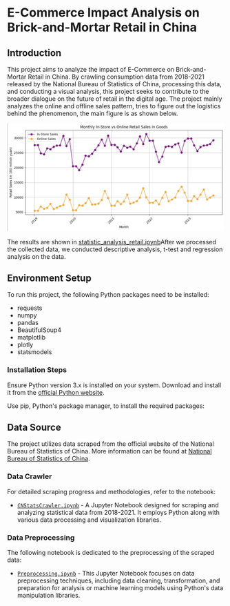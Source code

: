 # E-Commerce Impact Analysis on Brick-and-Mortar Retail in China

## Introduction

This project aims to analyze the impact of E-Commerce on Brick-and-Mortar Retail in China. By crawling consumption data from 2018-2021 released by the National Bureau of Statistics of China, processing this data, and conducting a visual analysis, this project seeks to contribute to the broader dialogue on the future of retail in the digital age.
The project mainly analyzes the online and offline sales pattern, tries to figure out the logistics behind the phenomenon, the main figure is as shown below.

![Camparison of online and offline sales pattern](https://github.com/AdaChen1130/Ecommerce-affecting-brickandmortar-retail/blob/main/img/online_offline_Compare.png)

The results are shown in [statistic_analysis_retail.ipynb](https://github.com/AdaChen1130/Ecommerce-affecting-brickandmortar-retail/blob/main/statistics_analysis_retail.ipynb)After we processed the collected data, we conducted descriptive analysis, t-test and regression analysis on the data.

## Environment Setup

To run this project, the following Python packages need to be installed:

- requests
- numpy
- pandas
- BeautifulSoup4
- matplotlib
- plotly
- statsmodels

### Installation Steps

Ensure Python version 3.x is installed on your system. Download and install it from the [official Python website](https://www.python.org/downloads/).

Use pip, Python's package manager, to install the required packages:

## Data Source

The project utilizes data scraped from the official website of the National Bureau of Statistics of China. More information can be found at [National Bureau of Statistics of China](https://www.stats.gov.cn/english/).

### Data Crawler

For detailed scraping progress and methodologies, refer to the notebook:

- [`CNStatsCrawler.ipynb`](https://github.com/AdaChen1130/Ecommerce-affecting-brickandmortar-retail/blob/main/src/CNStatsCrawler.ipynb) - A Jupyter Notebook designed for scraping and analyzing statistical data from 2018-2021. It employs Python along with various data processing and visualization libraries.

### Data Preprocessing

The following notebook is dedicated to the preprocessing of the scraped data:

- [`Preprocessing.ipynb`](https://github.com/AdaChen1130/Ecommerce-affecting-brickandmortar-retail/blob/main/src/Preprocessing.ipynb) - This Jupyter Notebook focuses on data preprocessing techniques, including data cleaning, transformation, and preparation for analysis or machine learning models using Python's data manipulation libraries.

